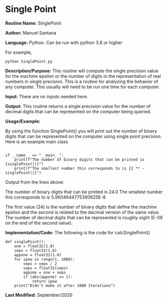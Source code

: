 # Single Point

**Routine Name:**  SinglePoint

**Author:** Manuel Santana

**Language:** Python. Can be run with python 3.8 or higher

For example,

	python SinglePoint.py


**Description/Purpose:** This routine will compute the single precision value for the machine epsilon or the number of digits
in the representation of real numbers in single precision. This is a routine for analyzing the behavior of any computer. This
usually will need to be run one time for each computer.

**Input:** 
There are no inputs needed here.

**Output:** This routine returns a single precision value for the number of decimal digits that can be represented on the
computer being queried.

**Usage/Example:**

By using the function SinglePoint() you will print out the number of binary digits that can be represented on the computer using single point precision. 
Here is an example main class

```

if __name__ == "__main__":
    print(f"The number of binary digits that can be printed is {singlePoint()}")
    print(f"The smallest number this corresponds to is {2 ** -singlePoint()}")
```


Output from the lines above:

The number of binary digits that can be printed is 24.0
The smallest number this corresponds to is 5.9604644775390625E-8

The first value (24) is the number of binary digits that define the machine epsilon and the second is related to the
decimal version of the same value. The number of decimal digits that can be represented is roughly eight (E-08 on the
end of the second value).

**Implementation/Code:** The following is the code for calcSinglePoint()

```
def singlePoint():
    one = float32(1.0)
    seps = float32(1.0)
    appone = float32(1.0)
    for ipow in range(1, 1000):
        seps = seps / 2
        seps = float32(seps)
        appone = one + seps
        if (abs(appone) == 1):
            return ipow
    print("Didn't make it after 1000 Iterations")
```

**Last Modified:** September/2020

